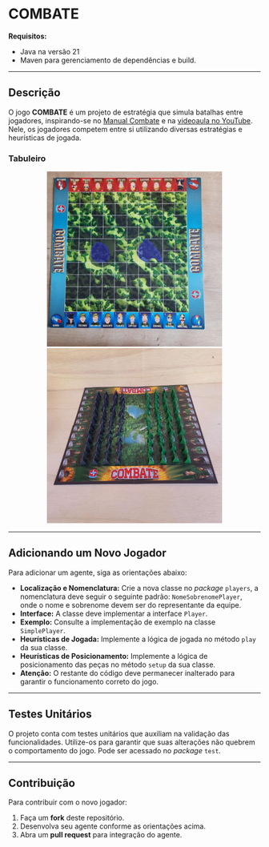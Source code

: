 # COMBATE

**Requisitos:** 
- Java na versão 21
- Maven para gerenciamento de dependências e build.

---

## Descrição

O jogo **COMBATE** é um projeto de estratégia que simula batalhas entre jogadores, inspirando-se no [Manual Combate](https://estrela.vteximg.com.br/arquivos/Manual-Combate.pdf) e na [videoaula no YouTube](https://youtu.be/lW96Ie9_7XA?si=5CwSD1tLqb0G5vbT). Nele, os jogadores competem entre si utilizando diversas estratégias e heurísticas de jogada.

### Tabuleiro

<p align="center">
  <img alt="Tabuleiro" height="350" src="src/main/resources/images/tabuleiro.jpg" width="350"/>
  <img alt="Tabuleiro com Peças" height="350" src="src/main/resources/images/tabuleiro_com_pecas.jpg" width="350"/>
</p>

---

## Adicionando um Novo Jogador

Para adicionar um agente, siga as orientações abaixo:

- **Localização e Nomenclatura:** Crie a nova classe no *package* `players`, a nomenclatura deve seguir o seguinte padrão: `NomeSobrenomePlayer`, onde o nome e sobrenome devem ser do representante da equipe.
- **Interface:** A classe deve implementar a interface `Player`.
- **Exemplo:** Consulte a implementação de exemplo na classe `SimplePlayer`.
- **Heurísticas de Jogada:** Implemente a lógica de jogada no método `play` da sua classe.
- **Heurísticas de Posicionamento:** Implemente a lógica de posicionamento das peças no método `setup` da sua classe.
- **Atenção:** O restante do código deve permanecer inalterado para garantir o funcionamento correto do jogo.

---

## Testes Unitários

O projeto conta com testes unitários que auxiliam na validação das funcionalidades. Utilize-os para garantir que suas alterações não quebrem o comportamento do jogo.
Pode ser acessado no *package* `test`.

---

## Contribuição

Para contribuir com o novo jogador:
 1. Faça um **fork** deste repositório.
 2. Desenvolva seu agente conforme as orientações acima.
 3. Abra um **pull request** para integração do agente.